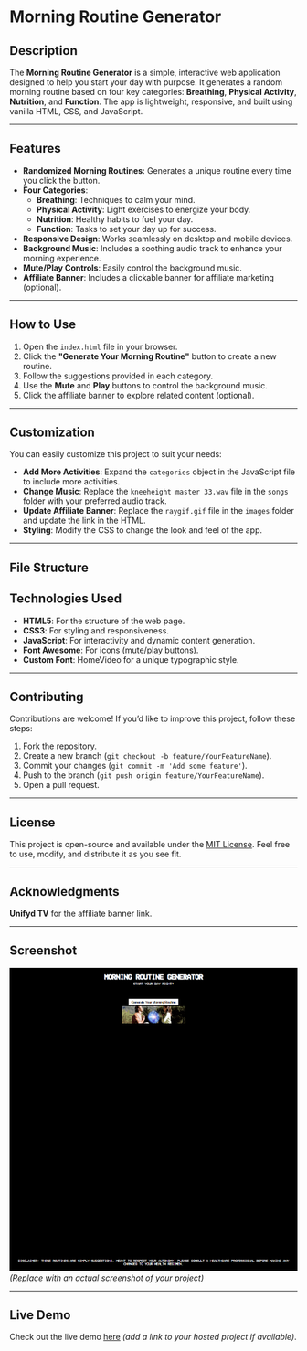 # Morning Routine Generator

## Description

The **Morning Routine Generator** is a simple, interactive web application designed to help you start your day with purpose. It generates a random morning routine based on four key categories: **Breathing**, **Physical Activity**, **Nutrition**, and **Function**. The app is lightweight, responsive, and built using vanilla HTML, CSS, and JavaScript.

---

## Features

- **Randomized Morning Routines**: Generates a unique routine every time you click the button.
- **Four Categories**:
  - **Breathing**: Techniques to calm your mind.
  - **Physical Activity**: Light exercises to energize your body.
  - **Nutrition**: Healthy habits to fuel your day.
  - **Function**: Tasks to set your day up for success.
- **Responsive Design**: Works seamlessly on desktop and mobile devices.
- **Background Music**: Includes a soothing audio track to enhance your morning experience.
- **Mute/Play Controls**: Easily control the background music.
- **Affiliate Banner**: Includes a clickable banner for affiliate marketing (optional).

---

## How to Use

1. Open the `index.html` file in your browser.
2. Click the **"Generate Your Morning Routine"** button to create a new routine.
3. Follow the suggestions provided in each category.
4. Use the **Mute** and **Play** buttons to control the background music.
5. Click the affiliate banner to explore related content (optional).

---

## Customization

You can easily customize this project to suit your needs:

- **Add More Activities**: Expand the `categories` object in the JavaScript file to include more activities.
- **Change Music**: Replace the `kneeheight master 33.wav` file in the `songs` folder with your preferred audio track.
- **Update Affiliate Banner**: Replace the `raygif.gif` file in the `images` folder and update the link in the HTML.
- **Styling**: Modify the CSS to change the look and feel of the app.

---

## File Structure

## Technologies Used

- **HTML5**: For the structure of the web page.
- **CSS3**: For styling and responsiveness.
- **JavaScript**: For interactivity and dynamic content generation.
- **Font Awesome**: For icons (mute/play buttons).
- **Custom Font**: HomeVideo for a unique typographic style.

---

## Contributing

Contributions are welcome! If you’d like to improve this project, follow these steps:

1. Fork the repository.
2. Create a new branch (`git checkout -b feature/YourFeatureName`).
3. Commit your changes (`git commit -m 'Add some feature'`).
4. Push to the branch (`git push origin feature/YourFeatureName`).
5. Open a pull request.

---

## License

This project is open-source and available under the [MIT License](https://opensource.org/licenses/MIT). Feel free to use, modify, and distribute it as you see fit.

---

## Acknowledgments

**Unifyd TV** for the affiliate banner link.

---

## Screenshot

![Morning Routine Generator Screenshot](images/screenshot.png)  
_(Replace with an actual screenshot of your project)_

---

## Live Demo

Check out the live demo [here](#) _(add a link to your hosted project if available)_.
